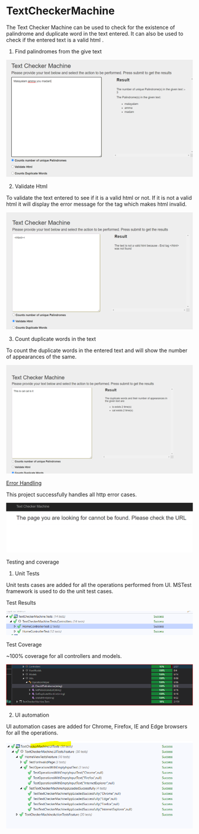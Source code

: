 # TextCheckerMachine
The Text Checker Machine can be used to check for the existence of palindrome and duplicate word in the text entered. It can also be used to check if the entered text is a valid html 
. 

1.	Find palindromes from the give text

 ![alt text](https://github.com/sebin1921/TextCheckerMachine/blob/master/Palindrome.PNG)

2.	Validate Html

To validate the text entered to see if it is a valid html or not.
If it is not a valid html it will display the error message for the tag which makes html invalid.

![alt text](https://github.com/sebin1921/TextCheckerMachine/blob/master/html.PNG)

3.	Count duplicate words in the text

To count the duplicate words in the entered text and will show the number of appearances of the same.

![alt text](https://github.com/sebin1921/TextCheckerMachine/blob/master/duplicate%20word.PNG)

<ins>Error Handling </ins>

This project successfully handles all http error cases. 


![alt text](https://github.com/sebin1921/TextCheckerMachine/blob/master/notfound.PNG)

Testing and coverage

1.	Unit Tests

Unit tests cases are added for all the operations performed from UI. MSTest framework is used to do the unit test cases.

Test Results

![alt text](https://github.com/sebin1921/TextCheckerMachine/blob/master/unittest.PNG)


Test Coverage

~100% coverage for all controllers and models.

![alt text](https://github.com/sebin1921/TextCheckerMachine/blob/master/coverage.png)

2. UI automation 

UI automation cases are added for Chrome, Firefox, IE and Edge browsers for all the operations. 

![alt text](https://github.com/sebin1921/TextCheckerMachine/blob/master/uites.PNG)
